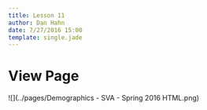 ```yaml
---
title: Lesson 11
author: Dan Hahn
date: 7/27/2016 15:00
template: single.jade
---
```


# View Page

![](../pages/Demographics - SVA - Spring 2016 HTML.png)
